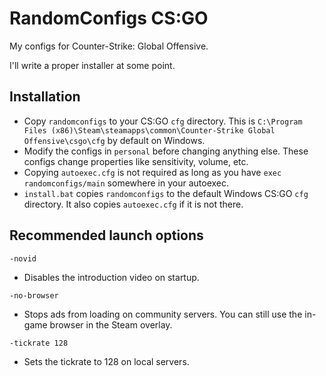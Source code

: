 # RandomConfigs CS:GO

My configs for Counter-Strike: Global Offensive.

I'll write a proper installer at some point.

## Installation

* Copy `randomconfigs` to your CS:GO `cfg` directory. This is
`C:\Program Files (x86)\Steam\steamapps\common\Counter-Strike Global Offensive\csgo\cfg`
by default on Windows.
* Modify the configs in `personal` before changing anything else. These configs change properties
like sensitivity, volume, etc.
* Copying `autoexec.cfg` is not required as long as you have `exec randomconfigs/main` somewhere
in your autoexec.
* `install.bat` copies `randomconfigs` to the default Windows CS:GO `cfg` directory.
It also copies `autoexec.cfg` if it is not there.

## Recommended launch options

`-novid`
* Disables the introduction video on startup.

`-no-browser`
* Stops ads from loading on community servers. You can still use the in-game browser in the Steam
overlay.

`-tickrate 128`
* Sets the tickrate to 128 on local servers.
